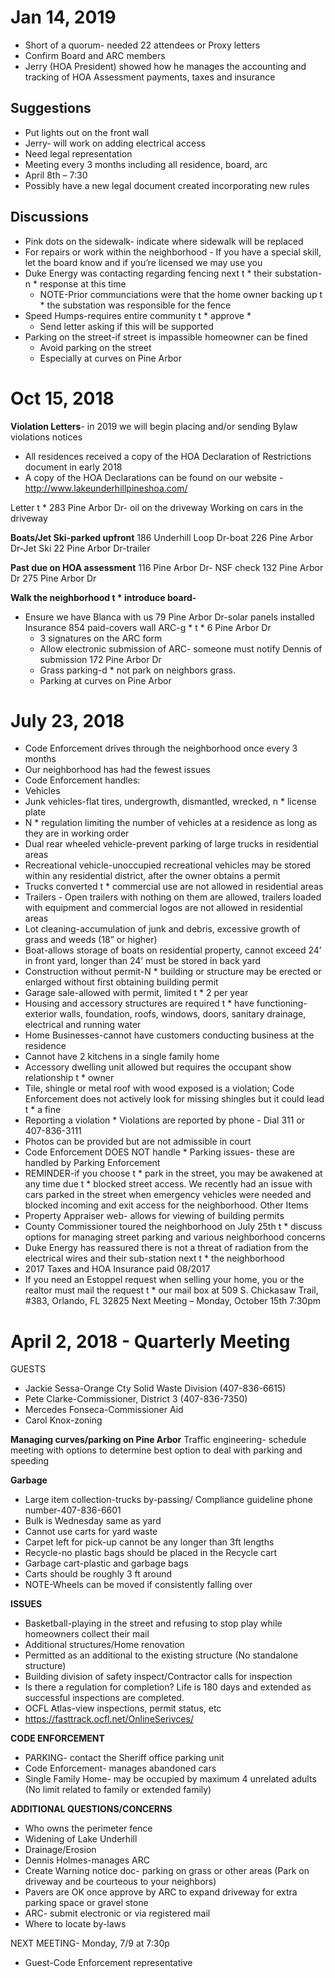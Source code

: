 # Jan 14, 2019

* Short of a quorum- needed 22 attendees or Proxy letters
* Confirm Board and ARC members
* Jerry (HOA President) showed how he manages the accounting and tracking of HOA Assessment
payments, taxes and insurance

## Suggestions

* Put lights out on the front wall
* Jerry- will work on adding electrical access
* Need legal representation
* Meeting every 3 months including all residence, board, arc
 * April 8th – 7:30
* Possibly have a new legal document created incorporating new rules

## Discussions

* Pink dots on the sidewalk- indicate where sidewalk will be replaced
* For repairs or work within the neighborhood - If you have a special skill, let the board know and
if you’re licensed we may use you
* Duke Energy was contacting regarding fencing next t * their substation-n * response at this time
  * NOTE-Prior communciations were that the home owner backing up t * the substation
was responsible for the fence
* Speed Humps-requires entire community t * approve * 
  * Send letter asking if this will be supported
* Parking on the street-if street is impassible homeowner can be fined
  * Avoid parking on the street
  * Especially at curves on Pine Arbor

# Oct 15, 2018

**Violation Letters**- in 2019 we will begin placing and/or sending Bylaw violations notices
* All residences received a copy of the HOA Declaration of Restrictions document in early 2018
* A copy of the HOA Declarations can be found on our website -
http://www.lakeunderhillpineshoa.com/

Letter t * 283 Pine Arbor Dr- oil on the driveway
Working on cars in the driveway

**Boats/Jet Ski-parked upfront**
186 Underhill Loop Dr-boat
226 Pine Arbor Dr-Jet Ski
22 Pine Arbor Dr-trailer

**Past due on HOA assessment**
 116 Pine Arbor Dr- NSF check
 132 Pine Arbor Dr
 275 Pine Arbor Dr

**Walk the neighborhood t * introduce board-**
* Ensure we have Blanca with us
79 Pine Arbor Dr-solar panels installed
Insurance 854 paid-covers wall
ARC-g * t * 6 Pine Arbor Dr
  * 3 signatures on the ARC form
  * Allow electronic submission of ARC- someone must notify Dennis of submission
172 Pine Arbor Dr
  * Grass parking-d * not park on neighbors grass.
  * Parking at curves on Pine Arbor

# July 23, 2018
* Code Enforcement drives through the neighborhood once every 3 months
 * Our neighborhood has had the fewest issues
* Code Enforcement handles:
 * Vehicles
  * Junk vehicles-flat tires, undergrowth, dismantled, wrecked, n * license plate
  * N * regulation limiting the number of vehicles at a residence as long as they are in working order
  * Dual rear wheeled vehicle-prevent parking of large trucks in residential areas
  * Recreational vehicle-unoccupied recreational vehicles may be stored within any residential
district, after the owner obtains a permit
  * Trucks converted t * commercial use are not allowed in residential areas
  * Trailers - Open trailers with nothing on them are allowed, trailers loaded with equipment and
commercial logos are not allowed in residential areas
 * Lot cleaning-accumulation of junk and debris, excessive growth of grass and weeds (18” or higher)
 * Boat-allows storage of boats on residential property, cannot exceed 24’ in front yard, longer than 24’
must be stored in back yard
 * Construction without permit-N * building or structure may be erected or enlarged without first
obtaining building permit
 * Garage sale-allowed with permit, limited t * 2 per year
 * Housing and accessory structures are required t * have functioning- exterior walls, foundation, roofs,
windows, doors, sanitary drainage, electrical and running water
  * Home Businesses-cannot have customers conducting business at the residence
  * Cannot have 2 kitchens in a single family home
  * Accessory dwelling unit allowed but requires the occupant show relationship t * owner
  * Tile, shingle or metal roof with wood exposed is a violation; Code Enforcement does not actively
look for missing shingles but it could lead t * a fine
* Reporting a violation * Violations are reported by phone - Dial 311 or 407-836-3111
 * Photos can be provided but are not admissible in court
* Code Enforcement DOES NOT handle * Parking issues- these are handled by Parking Enforcement
 * REMINDER-if you choose t * park in the street, you may be awakened at any time due t * blocked street
access. We recently had an issue with cars parked in the street when emergency vehicles were needed
and blocked incoming and exit access for the neighborhood.
Other Items
* Property Appraiser web- allows for viewing of building permits
* County Commissioner toured the neighborhood on July 25th t * discuss options for managing street parking and
various neighborhood concerns
* Duke Energy has reassured there is not a threat of radiation from the electrical wires and their sub-station next
t * the neighborhood
* 2017 Taxes and HOA Insurance paid 08/2017
* If you need an Estoppel request when selling your home, you or the realtor must mail the request t * our mail
box at 509 S. Chickasaw Trail, #383, Orlando, FL 32825
Next Meeting – Monday, October 15th 7:30pm 

# April 2, 2018 - Quarterly Meeting
GUESTS
* Jackie Sessa-Orange Cty Solid Waste Division (407-836-6615)
* Pete Clarke-Commissioner, District 3 (407-836-7350)
* Mercedes Fonseca-Commissioner Aid
* Carol Knox-zoning

**Managing curves/parking on Pine Arbor**
Traffic engineering- schedule meeting with options to determine best option to deal with parking and speeding

**Garbage**
* Large item collection-trucks by-passing/ Compliance guideline phone number-407-836-6601
 * Bulk is Wednesday same as yard
 * Cannot use carts for yard waste
 * Carpet left for pick-up cannot be any longer than 3ft lengths
* Recycle-no plastic bags should be placed in the Recycle cart
* Garbage cart-plastic and garbage bags
* Carts should be roughly 3 ft around
* NOTE-Wheels can be moved if consistently falling over

**ISSUES**
* Basketball-playing in the street and refusing to stop play while homeowners collect their mail
* Additional structures/Home renovation
 * Permitted as an additional to the existing structure (No standalone structure)
 * Building division of safety inspect/Contractor calls for inspection
 * Is there a regulation for completion? Life is 180 days and extended as successful inspections are completed.
* OCFL Atlas-view inspections, permit status, etc
 * https://fasttrack.ocfl.net/OnlineSerivces/

**CODE ENFORCEMENT**
* PARKING- contact the Sheriff office parking unit
* Code Enforcement- manages abandoned cars
* Single Family Home- may be occupied by maximum 4 unrelated adults (No limit related to family or extended
family)

**ADDITIONAL QUESTIONS/CONCERNS**
* Who owns the perimeter fence
* Widening of Lake Underhill
* Drainage/Erosion
* Dennis Holmes-manages ARC
* Create Warning notice doc- parking on grass or other areas (Park on driveway and be courteous to your
neighbors)
* Pavers are OK once approve by ARC to expand driveway for extra parking space or gravel stone
* ARC- submit electronic or via registered mail
* Where to locate by-laws

NEXT MEETING- Monday, 7/9 at 7:30p
* Guest-Code Enforcement representative